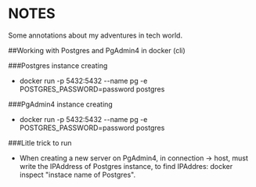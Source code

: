 # NOTES
Some annotations about my adventures in tech world.

##Working with Postgres and PgAdmin4 in docker (cli)

###Postgres instance creating
- docker run -p 5432:5432 --name pg -e POSTGRES_PASSWORD=password postgres

###PgAdmin4 instance creating
- docker run -p 5432:5432 --name pg -e POSTGRES_PASSWORD=password postgres

###Litle trick to run
- When creating a new server on PgAdmin4, in connection -> host, must write the IPAddress of Postgres instance, to find IPAddres: docker inspect "instace name of Postgres".
